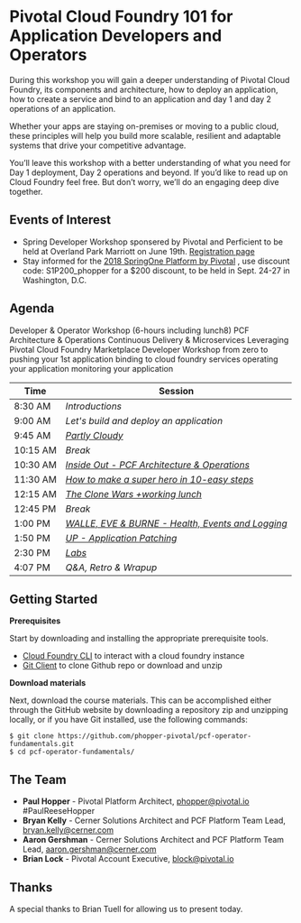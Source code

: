 # Pivotal Cloud Foundry 101 for Application Developers and Operators
During this workshop you will gain a deeper understanding of Pivotal Cloud Foundry, its components and architecture, how to deploy an application, how to create a service and bind to an application and day 1 and day 2 operations of an application. 

Whether your apps are staying on-premises or moving to a public cloud, these principles will help you build more scalable, resilient and adaptable systems that drive your competitive advantage.

You’ll leave this workshop with a better understanding of what you need for Day 1 deployment, Day 2 operations and beyond. If you’d like to read up on Cloud Foundry feel free. But don’t worry, we’ll do an engaging deep dive together.

## Events of Interest
- Spring Developer Workshop sponsered by Pivotal and Perficient to be held at Overland Park Marriott on June 19th. [Registration page](https://connect.pivotal.io/PCF-Spring-Workshop-Kansas-City.html)
- Stay informed for the [2018 SpringOne Platform by Pivotal](https://springoneplatform.io/) , use discount code: S1P200_phopper  for a $200 discount, to be held in Sept. 24-27 in Washington, D.C.
## Agenda

Developer & Operator Workshop (6-hours including lunch8)
PCF Architecture & Operations
Continuous Delivery & Microservices
Leveraging Pivotal Cloud Foundry Marketplace
Developer Workshop
from zero to pushing your 1st application
binding to cloud foundry services
operating your application
monitoring your application


Time | Session
---- | -------
8:30 AM  | _Introductions_
9:00 AM  | _Let's build and deploy an application_
9:45 AM  | _[Partly Cloudy](./decks/)_
10:15 AM | _Break_
10:30 AM  | _[Inside Out - PCF Architecture & Operations](./decks/)_
11:30 AM | _[How to make a super hero in 10-easy steps](./decks/)_
12:15 AM | _[The Clone Wars +working lunch](./decks/)_
12:45 PM | _Break_
1:00 PM | _[WALL*E, EVE & BURN*E - Health, Events and Logging](.decks/)_
1:50 PM | _[UP - Application Patching](./decks/)_
2:30 PM | _[Labs](./labs/README.md)_
4:07 PM | _Q&A, Retro & Wrapup_

## Getting Started
**Prerequisites**

Start by downloading and installing the appropriate prerequisite tools.
- [Cloud Foundry CLI](https://goo.gl/M0pH4i) to interact with a cloud foundry instance
- [Git Client](https://git-scm.com/downloads) to clone Github repo or download and unzip

**Download materials**

Next, download the course materials.  This can be accomplished either through the GitHub website by downloading a repository zip and unzipping locally, or if you have Git installed, use the following commands:

```
$ git clone https://github.com/phopper-pivotal/pcf-operator-fundamentals.git
$ cd pcf-operator-fundamentals/
```

## The Team
- **Paul Hopper** - Pivotal Platform Architect, phopper@pivotal.io #PaulReeseHopper
- **Bryan Kelly** - Cerner Solutions Architect and PCF Platform Team Lead, bryan.kelly@cerner.com
- **Aaron Gershman** - Cerner Solutions Architect and PCF Platform Team Lead, aaron.gershman@cerner.com
- **Brian Lock** - Pivotal Account Executive, block@pivotal.io

## Thanks
A special thanks to Brian Tuell for allowing us to present today.
